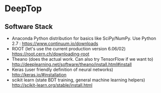 # DeepTop

## Software Stack

- Anaconda Python distribution for basics like SciPy/NumPy. Use Python 2.7 : https://www.continuum.io/downloads
- ROOT (let's use the current production version 6.06/02) https://root.cern.ch/downloading-root
- Theano (does the actual work. Can also try TensorFlow if we want to) http://deeplearning.net/software/theano/install.html#install
- Keras (user friendly definition of neural networks) http://keras.io/#installation
- scikit learn (state BDT training, general machine learning helpers) http://scikit-learn.org/stable/install.html
